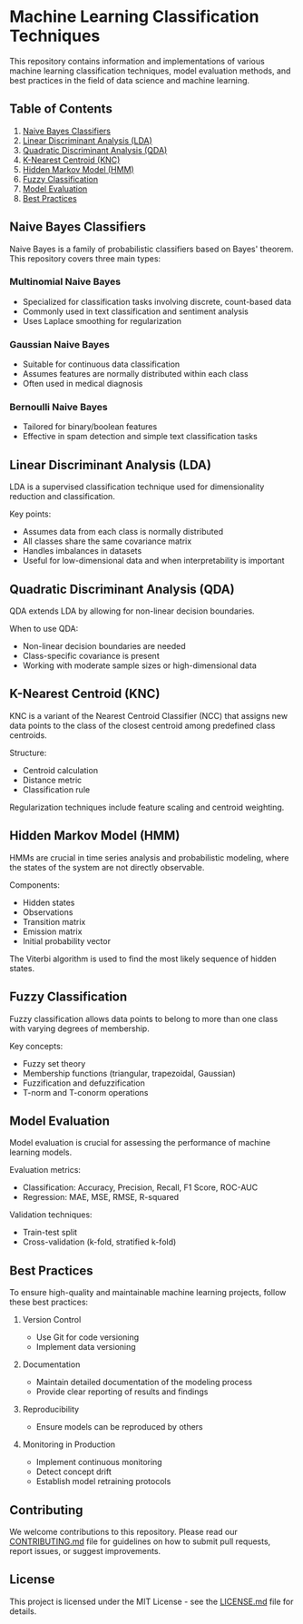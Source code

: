 # Machine Learning Classification Techniques

This repository contains information and implementations of various machine learning classification techniques, model evaluation methods, and best practices in the field of data science and machine learning.

## Table of Contents
1. [Naive Bayes Classifiers](#naive-bayes-classifiers)
2. [Linear Discriminant Analysis (LDA)](#linear-discriminant-analysis-lda)
3. [Quadratic Discriminant Analysis (QDA)](#quadratic-discriminant-analysis-qda)
4. [K-Nearest Centroid (KNC)](#k-nearest-centroid-knc)
5. [Hidden Markov Model (HMM)](#hidden-markov-model-hmm)
6. [Fuzzy Classification](#fuzzy-classification)
7. [Model Evaluation](#model-evaluation)
8. [Best Practices](#best-practices)

## Naive Bayes Classifiers

Naive Bayes is a family of probabilistic classifiers based on Bayes' theorem. This repository covers three main types:

### Multinomial Naive Bayes
- Specialized for classification tasks involving discrete, count-based data
- Commonly used in text classification and sentiment analysis
- Uses Laplace smoothing for regularization

### Gaussian Naive Bayes
- Suitable for continuous data classification
- Assumes features are normally distributed within each class
- Often used in medical diagnosis

### Bernoulli Naive Bayes
- Tailored for binary/boolean features
- Effective in spam detection and simple text classification tasks

## Linear Discriminant Analysis (LDA)

LDA is a supervised classification technique used for dimensionality reduction and classification.

Key points:
- Assumes data from each class is normally distributed
- All classes share the same covariance matrix
- Handles imbalances in datasets
- Useful for low-dimensional data and when interpretability is important

## Quadratic Discriminant Analysis (QDA)

QDA extends LDA by allowing for non-linear decision boundaries.

When to use QDA:
- Non-linear decision boundaries are needed
- Class-specific covariance is present
- Working with moderate sample sizes or high-dimensional data

## K-Nearest Centroid (KNC)

KNC is a variant of the Nearest Centroid Classifier (NCC) that assigns new data points to the class of the closest centroid among predefined class centroids.

Structure:
- Centroid calculation
- Distance metric
- Classification rule

Regularization techniques include feature scaling and centroid weighting.

## Hidden Markov Model (HMM)

HMMs are crucial in time series analysis and probabilistic modeling, where the states of the system are not directly observable.

Components:
- Hidden states
- Observations
- Transition matrix
- Emission matrix
- Initial probability vector

The Viterbi algorithm is used to find the most likely sequence of hidden states.

## Fuzzy Classification

Fuzzy classification allows data points to belong to more than one class with varying degrees of membership.

Key concepts:
- Fuzzy set theory
- Membership functions (triangular, trapezoidal, Gaussian)
- Fuzzification and defuzzification
- T-norm and T-conorm operations

## Model Evaluation

Model evaluation is crucial for assessing the performance of machine learning models.

Evaluation metrics:
- Classification: Accuracy, Precision, Recall, F1 Score, ROC-AUC
- Regression: MAE, MSE, RMSE, R-squared

Validation techniques:
- Train-test split
- Cross-validation (k-fold, stratified k-fold)

## Best Practices

To ensure high-quality and maintainable machine learning projects, follow these best practices:

1. Version Control
   - Use Git for code versioning
   - Implement data versioning

2. Documentation
   - Maintain detailed documentation of the modeling process
   - Provide clear reporting of results and findings

3. Reproducibility
   - Ensure models can be reproduced by others

4. Monitoring in Production
   - Implement continuous monitoring
   - Detect concept drift
   - Establish model retraining protocols

## Contributing

We welcome contributions to this repository. Please read our [CONTRIBUTING.md](CONTRIBUTING.md) file for guidelines on how to submit pull requests, report issues, or suggest improvements.

## License

This project is licensed under the MIT License - see the [LICENSE.md](LICENSE.md) file for details.
